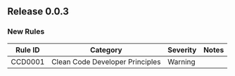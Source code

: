 ## Release 0.0.3

### New Rules
Rule ID | Category | Severity | Notes
--------|----------|----------|--------------------
CCD0001  |  Clean Code Developer Principles  |  Warning | 
